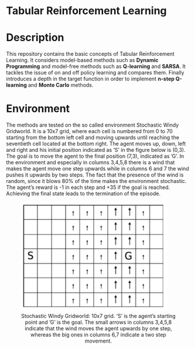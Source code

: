 # Tabular Reinforcement Learning

# Description 
This repository contains the basic concepts of Tabular Reinforcement Learning. It considers model-based methods such as **Dynamic Programming** and model-free methods such as **Q-learning** and **SARSA**. It tackles the issue of on and off policy learning and compares them. Finally introduces a depth in the target function in order to implement **n-step Q-learning** and **Monte Carlo** methods.

# Environment
The methods are tested on the so called environment Stochastic Windy Gridworld. It is a 10x7 grid, where each cell is numbered from 0 to 70 starting from the bottom left cell and moving upwards until reaching the seventieth cell located at the bottom right. The agent moves up, down, left and right and his initial position indicated as ’S’ in the figure below is (0,3). The goal is to move the agent to the final position (7,3), indicated as ’G’. In the environment and especially in columns 3,4,5,8 there is a wind that makes the agent move one step upwards while in columns 6 and 7 the wind pushes it upwards by two steps. The fact that the presence of the
wind is random, since it blows 80% of the time makes the environment stochastic. The agent’s reward is -1 in each step and +35 if the goal is reached. Achieving the final state leads to the termination of the episode. 

<!-- <p float = "center">
<img src="environment.png" width="400" height="300" alt>
<em> Stochastic Windy Gridworld: 10x7 grid. ’S’ is the agent’s starting point and ’G’ is the goal. The small arrows in columns 3,4,5,8 indicate that the wind moves the agent upwards by one step, whereas the big ones in columns 6,7 indicate a two step movement.</em>
</p>
 -->
<figure>
<img src="environment.png" width="400" height="300">
<figcaption align = "center">Stochastic Windy Gridworld: 10x7 grid. ’S’ is the agent’s starting point and ’G’ is the goal. The small arrows in columns 3,4,5,8 indicate that the wind moves the agent upwards by one step, whereas the big ones in columns 6,7 indicate a two step movement.</figcaption>
</figure>
